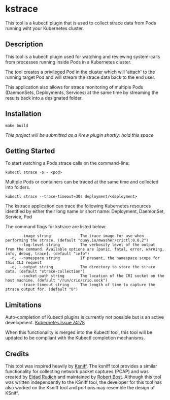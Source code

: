 # kstrace

This tool is a kubectl plugin that is used to collect strace data from Pods running wiht your Kubernetes cluster.

## Description

This tool is a kubectl plugin used for watching and reviewing system-calls from processes running inside Pods in a Kubernetes cluster. 

The tool creates a privileged Pod in the cluster which will 'attach' to the running target Pod and will stream the strace data back to the end user.

This application also allows for strace monitoring of multiple Pods (DaemonSets, Deployments, Services) at the same time by streaming the results back into a designated folder.

## Installation
~~~
make build
~~~

*This project will be submitted as a Krew plugin shortly; hold this space*

## Getting Started

To start watching a Pods strace calls on the command-line:
~~~
kubectl strace -o - <pod>
~~~

Multiple Pods or containers can be traced at the same time and collected into folders. 
~~~
kubectl strace --trace-timeout=30s deployment/<deployment>
~~~

The kstrace application can trace the following Kubernetes resources identified by either their long name or short name: Deployment, DaemonSet, Service, Pod

The command flags for kstrace are listed below:
~~~
      --image string             The trace image for use when performing the strace. (default "quay.io/mwasher/crictl:0.0.2")
      --log-level string         The verbosity level of the output from the command. Available options are [panic, fatal, error, warning, info, debug, trace]. (default "info")
  -n, --namespace string         If present, the namespace scope for this CLI request
  -o, --output string            The directory to store the strace data. (default "strace-collection")
      --socket-path string       The location of the CRI socket on the host machine. (default "/run/crio/crio.sock")
      --trace-timeout string     The length of time to capture the strace output for. (default "0")
~~~

## Limitations

Auto-completion of Kubectl plugins is currently not possible but is an active development. [Kubernetes Issue 74178](https://github.com/kubernetes/kubernetes/issues/74178)

When this functionality is merged into the Kubectl tool, this tool will be updated to be compliant with the Kubectl completion mechanisms.

## Credits

This tool was inspired heavily by [Ksniff](https://github.com/eldadru/ksniff/blob/master/README.md). The ksniff tool provides a similar functionality for collecting network packet captures (PCAP) and was created by [Eldad Rudich](https://github.com/eldadru) and maintained by [Robert Bost](https://github.com/bostrt). 
Although this tool was written independently to the KSniff tool, the developer for this tool has also worked on the Ksniff tool and portions may resemble the design of KSniff.